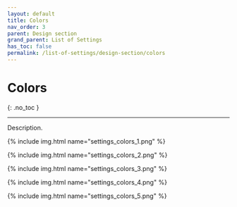 ```yaml
---
layout: default
title: Colors
nav_order: 3
parent: Design section
grand_parent: List of Settings
has_toc: false
permalink: /list-of-settings/design-section/colors
---
```


# Colors
{: .no_toc }

---

Description.

{% include img.html name="settings_colors_1.png" %}

{% include img.html name="settings_colors_2.png" %}

{% include img.html name="settings_colors_3.png" %}

{% include img.html name="settings_colors_4.png" %}

{% include img.html name="settings_colors_5.png" %}